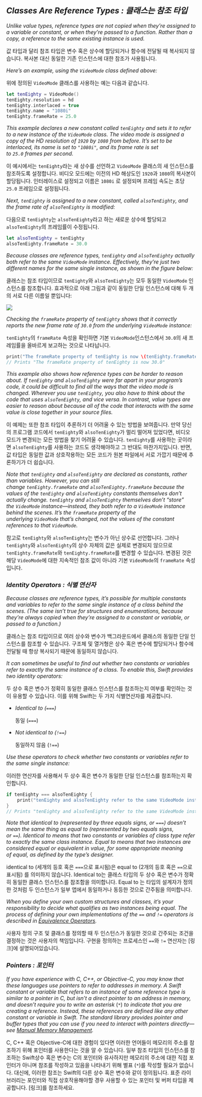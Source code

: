 ## *Classes Are Reference Types : 클래스는 참조 타입*

*Unlike value types, reference types are not copied when they’re assigned to a variable or constant, or when they’re passed to a function. Rather than a copy, a reference to the same existing instance is used.*

값 타입과 달리 참조 타입은 변수 혹은 상수에 할당되거나 함수에 전달될 때 복사되지 않습니다. 복사본 대신 동일한 기존 인스턴스에 대한 참조가 사용됩니다.

*Here’s an example, using the `VideoMode` class defined above:*

위에 정의된 `VideoMode` 클래스를 사용하는 예는 다음과 같습니다.

```swift
let tenEighty = VideoMode()
tenEighty.resolution = hd
tenEighty.interlaced = true
tenEighty.name = "1080i"
tenEighty.frameRate = 25.0
```

*This example declares a new constant called `tenEighty` and sets it to refer to a new instance of the `VideoMode` class. The video mode is assigned a copy of the HD resolution of `1920` by `1080` from before. It’s set to be interlaced, its name is set to `"1080i"`, and its frame rate is set to `25.0` frames per second.*

이 예시에서는 `tenEighty`라는 새 상수를 선언하고 `VideoMode` 클래스의 새 인스턴스를 참조하도록 설정합니다. 비디오 모드에는 이전의 HD 해상도인 `1920`과 `1080`의 복사본이 할당됩니다. 인터레이스로 설정되고 이름은 `1080i` 로 설정되며 프레임 속도는 초당 `25.0` 프레임으로 설정됩니다.

*Next, `tenEighty` is assigned to a new constant, called `alsoTenEighty`, and the frame rate of `alsoTenEighty` is modified:*

다음으로 `tenEighty`는 `alsoTenEighty`라고 하는 새로운 상수에 할당되고 `alsoTenEighty`의 프레임률이 수정됩니다.

```swift
let alsoTenEighty = tenEighty
alsoTenEighty.frameRate = 30.0
```

*Because classes are reference types, `tenEighty` and `alsoTenEighty` actually both refer to the same `VideoMode` instance. Effectively, they’re just two different names for the same single instance, as shown in the figure below:*

클래스는 참조 타입이므로 `tenEighty`와 `alsoTenEighty`는 모두 동일한 `VideoMode` 인스턴스를 참조합니다. 효과적으로 아래 그림과 같이 동일한 단일 인스턴스에 대해 두 개의 서로 다른 이름일 뿐입니다:

*![](https://docs.swift.org/swift-book/_images/sharedStateClass_2x.png)*

*Checking the `frameRate` property of `tenEighty` shows that it correctly reports the new frame rate of `30.0` from the underlying `VideoMode` instance:*

`tenEighty`의 `frameRate` 속성을 확인하면 기본 `VideoMode`인스턴스에서 `30.0`의 새 프레임률을 올바르게 보고하는 것으로 나타납니다.

```swift
print("The frameRate property of tenEighty is now \(tenEighty.frameRate)")
// Prints "The frameRate property of tenEighty is now 30.0"
```

*This example also shows how reference types can be harder to reason about. If `tenEighty` and `alsoTenEighty` were far apart in your program’s code, it could be difficult to find all the ways that the video mode is changed. Wherever you use `tenEighty`, you also have to think about the code that uses `alsoTenEighty`, and vice versa. In contrast, value types are easier to reason about because all of the code that interacts with the same value is close together in your source files.*

이 예제는 또한 참조 타입이 추론하기 더 어려울 수 있는 방법을 보여줍니다. 만약 당신의 프로그램 코드에서 `tenEighty`와 `alsoTenEighty`가 멀리 떨어져 있었다면, 비디오 모드가 변경되는 모든 방법을 찾기 어려울 수 있습니다. `tenEighty`를 사용하는 곳이라면 `alsoTenEighty`를 사용하는 코드도 생각해야하고 그 반대도 마찬가지입니다. 반면, 값 타입은 동일한 값과 상호작용하는 모든 코드가 원본 파일에서 서로 가깝기 때문에 추론하기가 더 쉽습니다.

*Note that `tenEighty` and `alsoTenEighty` are declared as constants, rather than variables. However, you can still change `tenEighty.frameRate` and `alsoTenEighty.frameRate` because the values of the `tenEighty` and `alsoTenEighty` constants themselves don’t actually change. `tenEighty` and `alsoTenEighty` themselves don’t “store” the `VideoMode` instance—instead, they both refer to a `VideoMode` instance behind the scenes. It’s the `frameRate` property of the underlying `VideoMode` that’s changed, not the values of the constant references to that `VideoMode`.*

참고로 `tenEighty`와 `alsoTenEighty`는 변수가 아닌 상수로 선언합니다. 그러나 `tenEighty`와 `alsoTenEighty`의 상수 자체의 값은 실제로 변경되지 않으므로 `tenEighty.frameRate`와 `tenEighty.frameRate`를 변경할 수 있습니다. 변경된 것은 해당 `VideoMode`에 대한 지속적인 참조 값이 아니라 기본 `VideoMode`의 `frameRate` 속성입니다.

### *Identity Operators : 식별 연산자*

*Because classes are reference types, it’s possible for multiple constants and variables to refer to the same single instance of a class behind the scenes. (The same isn’t true for structures and enumerations, because they’re always copied when they’re assigned to a constant or variable, or passed to a function.)*

클래스는 참조 타입이므로 여러 상수와 변수가 백그라운드에서 클래스의 동일한 단일 인스턴스를 참조할 수 있습니다. 구조체 및 열거형은 상수 혹은 변수에 할당되거나 함수에 전달될 때 항상 복사되기 때문에 동일하지 않습니다.

*It can sometimes be useful to find out whether two constants or variables refer to exactly the same instance of a class. To enable this, Swift provides two identity operators:*

두 상수 혹은 변수가 정확히 동일한 클래스 인스턴스를 참조하는지 여부를 확인하는 것이 유용할 수 있습니다. 이를 위해 Swift는 두 가지 식별연산자를 제공합니다.

- *Identical to (`===`)*
  
  동일 (`===`)

- *Not identical to (`!==`)*
  
  동일하지 않음 (`!==`)

*Use these operators to check whether two constants or variables refer to the same single instance:*

이러한 연산자를 사용해서 두 상수 혹은 변수가 동일한 단일 인스턴스를 참조하는지 확인합니다.

```swift
if tenEighty === alsoTenEighty {
    print("tenEighty and alsoTenEighty refer to the same VideoMode instance.")
}
// Prints "tenEighty and alsoTenEighty refer to the same VideoMode instance."
```

*Note that identical to (represented by three equals signs, or `===`) doesn’t mean the same thing as equal to (represented by two equals signs, or `==`). Identical to means that two constants or variables of class type refer to exactly the same class instance. Equal to means that two instances are considered equal or equivalent in value, for some appropriate meaning of equal, as defined by the type’s designer.*

identical to (세개의 등호 혹은 `===`으로 표시됨)은 equal to (2개의 등호 혹은 `==`으로 표시됨) 를 의미하지 않습니다. Identical to는 클래스 타입의 두 상수 혹은 변수가 정확히 동일한 클래스 인스턴스를 참조함을 의미합니다. Equal to 는 타입의 설계자가 정의한 것처럼 두 인스턴스가 일부 앱에서 동일하거나 동등한 것으로 간주됨을 의미합니다.

*When you define your own custom structures and classes, it’s your responsibility to decide what qualifies as two instances being equal. The process of defining your own implementations of the `==` and `!=` operators is described in [Equivalence Operators](https://docs.swift.org/swift-book/LanguageGuide/AdvancedOperators.html#ID45).*

사용자 정의 구조 및 클래스를 정의할 때 두 인스턴스가 동일한 것으로 간주되는 조건을 결정하는 것은 사용자의 책임입니다. 구현을 정의하는 프로세스인 `==`와 `!=` 연산자는 [링크]에 설명되어있습니다.

### *Pointers : 포인터*

*If you have experience with C, C++, or Objective-C, you may know that these languages use pointers to refer to addresses in memory.* *A Swift constant or variable that refers to an instance of some reference type is similar to a pointer in C, but isn’t a direct pointer to an address in memory, and doesn’t require you to write an asterisk* (`*`) *to indicate that you are creating a reference.* *Instead, these references are defined like any other constant or variable in Swift. The standard library provides pointer and buffer types that you can use if you need to interact with pointers directly—see [Manual Memory Management](https://developer.apple.com/documentation/swift/swift_standard_library/manual_memory_management).*

C, C++ 혹은 Objective-C에 대한 경험이 있다면 이러한 언어들이 메모리의 주소를 참조하기 위해 포인터를 사용한다는 것을 알 수 있습니다. 일부 참조 타입의 인스턴스를 참조하는 Swift상수 혹은 변수는 C의 포인터와 유사하지만 메모리의 주소에 대한 직접 포인터가 아니며 참조를 작성하고 있음을 나타내기 위해 별표 (`*`)를 작성할 필요가 없습니다. 대신에, 이러한 참조는 Swift의 다른 상수 혹은 변수와 같이 정의됩니다. 표준 라이브러리는 포인터와 직접 상호작용해야할 경우 사용할 수 있는 포인터 및 버퍼 타입을 제공합니다. [링크]를 참조하세요.
